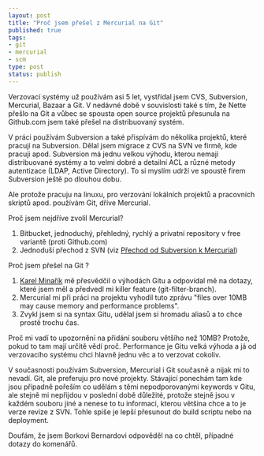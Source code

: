 ```yaml
--- 
layout: post
title: "Proč jsem přešel z Mercurial na Git"
published: true
tags: 
- git
- mercurial
- scm
type: post
status: publish
---
```

Verzovací systémy už používám asi 5 let, vystřídal jsem CVS, Subversion, Mercurial, Bazaar a Git. V nedávné době v souvislosti také s tím, že Nette přešlo na Git a vůbec se spousta open source projektů přesunula na Github.com jsem také přešel na distribuovaný systém.

V práci používám Subversion a také přispívám do několika projektů, které pracují na Subversion. Dělal jsem migrace z CVS na SVN ve firmě, kde pracuji apod. Subversion má jednu velkou výhodu, kterou nemají distribuované systémy a to velmi dobré a detailní ACL a různé metody autentizace (LDAP, Active Directory). To si myslím udrží ve spoustě firem Subversion ještě po dlouhou dobu.

Ale protože pracuju na linuxu, pro verzování lokálních projektů a pracovních skriptů apod. používám Git, dříve Mercurial.

Proč jsem nejdříve zvolil Mercurial?
<ol>
	<li>Bitbucket, jednoduchý, přehledný, rychlý a privatní repository v free variantě (proti Github.com)</li>
	<li>Jednoduší přechod z SVN (viz <a href="http://svn.prskavec.net/ch07.html#id3029856">Přechod od Subversion k Mercurial</a>)</li>
</ol>
Proč jsem přešel na Git ?
<ol>
	<li><a href="http://www.karmi.cz/">Karel Minařík</a> mě přesvědčil o výhodách Gitu a odpovídal mě na dotazy, které jsem měl a předvedl mi killer feature (git-filter-branch).</li>
	<li>Mercurial mi při práci na projektu vyhodil tuto zprávu "files over 10MB may cause memory and performance problems".</li>
	<li>Zvykl jsem si na syntax Gitu, udělal jsem si hromadu aliasů a to chce prostě trochu čas.</li>
</ol>
Proč mi vadí to upozornění na přidání souboru většího než 10MB? Protože, pokud to tam mají určitě vědí proč. Performance je Gitu velká výhoda a já od verzovacího systému chci hlavně jednu věc a to verzovat cokoliv.

V současnosti používám Subversion, Mercurial i Git současně a nijak mi to nevadí. Git, ale preferuju pro nové projekty. Stávající ponechám tam kde jsou případně pořeším co udělám s těmi nepodporovanými keywords v Gitu, ale stejně mi nepřijdou v poslední době důležité, protože stejně jsou v každém souboru jiné a nenese to tu informaci, kterou většina chce a to je verze revize z SVN. Tohle spíše je lepší přesunout do build scriptu nebo na deployment.

Doufám, že jsem Borkovi Bernardovi odpověděl na co chtěl, případné dotazy do komenářů.
